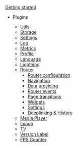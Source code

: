 [Getting started](/getting-started.md)

- Plugins
  - [Utils](/plugins/utils.md)
  - [Storage](/plugins/storage.md)
  - [Settings](/plugins/settings.md)
  - [Log](/plugins/log.md)
  - [Metrics](/plugins/metrics.md)
  - [Profile](/plugins/profile.md)
  <!-- - [Purchase](/plugins/purchase.md) -->
  - [Language](/plugins/language.md)
  - [Lightning](/plugins/lightning.md)
  - [Router](/plugins/router/index.md)
    - [Router configuration](/plugins/router/configuration.md)
    - [Navigation](/plugins/router/navigation.md)
    - [Data providing](/plugins/router/dataproviding.md)
    - [Router events](/plugins/router/events.md)
    - [Page transitions](/plugins/router/pagetransitions.md)
    - [Widgets](/plugins/router/widgets.md)
    - [Settings](/plugins/router/settings.md)
    - [Deeplinking & History](/plugins/router/deeplinking.md)

  <!-- - [Keyboard](/plugins/keyboard.md) -->
  - [Media Player](/plugins/mediaplayer.md)
  <!-- - [Audio Player](/plugins/audioplayer.md) -->
  - [Image](/plugins/image.md)
  - [TV](/plugins/tv.md)
  - [Version Label](/plugins/versionlabel.md)
  - [FPS Counter](/plugins/fpscounter.md)
